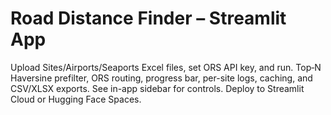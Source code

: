 # Road Distance Finder – Streamlit App

Upload Sites/Airports/Seaports Excel files, set ORS API key, and run. Top‑N Haversine prefilter, ORS routing, progress bar, per-site logs, caching, and CSV/XLSX exports.
See in-app sidebar for controls. Deploy to Streamlit Cloud or Hugging Face Spaces.
